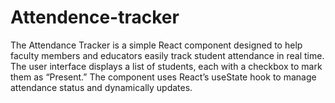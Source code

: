# Attendence-tracker
The Attendance Tracker is a simple React component designed to help faculty members and educators easily track student attendance in real time. The user interface displays a list of students, each with a checkbox to mark them as “Present.” The component uses React’s useState hook to manage attendance status and dynamically updates.
